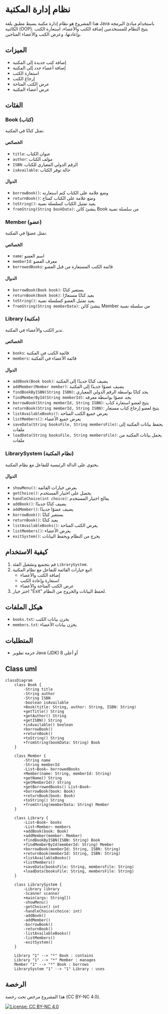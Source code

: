 # نظام إدارة المكتبة

هذا المشروع هو نظام إدارة مكتبة بسيط مطبق بلغة Java باستخدام مبادئ البرمجة الكائنية (OOP). يتيح النظام للمستخدمين إضافة الكتب والأعضاء، استعارة الكتب وإعادتها، وعرض الكتب والأعضاء المتاحين.

## الميزات

- إضافة كتب جديدة إلى المكتبة
- إضافة أعضاء جدد إلى المكتبة
- استعارة الكتب
- إرجاع الكتب
- عرض الكتب المتاحة
- عرض أعضاء المكتبة

## الفئات

### Book (كتاب)
تمثل كتابًا في المكتبة.

#### الخصائص
- `title`: عنوان الكتاب
- `author`: مؤلف الكتاب
- `ISBN`: الرقم الدولي المعياري للكتاب
- `isAvailable`: حالة توفر الكتاب

#### الدوال
- `borrowBook()`: وضع علامة على الكتاب كتم استعارته
- `returnBook()`: وضع علامة على الكتاب كمتاح
- `toString()`: يعيد تمثيل الكتاب كسلسلة نصية
- `fromString(String bookData)`: ينشئ كائن Book من سلسلة نصية

### Member (عضو)
تمثل عضوًا في المكتبة.

#### الخصائص
- `name`: اسم العضو
- `memberId`: معرف العضو
- `borrowedBooks`: قائمة الكتب المستعارة من قبل العضو

#### الدوال
- `borrowBook(Book book)`: يستعير كتابًا
- `returnBook(Book book)`: يعيد كتابًا مستعارًا
- `toString()`: يعيد تمثيل العضو كسلسلة نصية
- `fromString(String memberData)`: ينشئ كائن Member من سلسلة نصية

### Library (مكتبة)
تدير الكتب والأعضاء في المكتبة.

#### الخصائص
- `books`: قائمة الكتب في المكتبة
- `members`: قائمة الأعضاء في المكتبة

#### الدوال
- `addBook(Book book)`: يضيف كتابًا جديدًا إلى المكتبة
- `addMember(Member member)`: يضيف عضوًا جديدًا إلى المكتبة
- `findBookByISBN(String ISBN)`: يجد كتابًا بواسطة الرقم الدولي المعياري
- `findMemberById(String memberId)`: يجد عضوًا بواسطة معرفه
- `borrowBook(String memberId, String ISBN)`: يتيح لعضو استعارة كتاب
- `returnBook(String memberId, String ISBN)`: يتيح لعضو إرجاع كتاب مستعار
- `listAvailableBooks()`: يعرض جميع الكتب المتاحة
- `listMembers()`: يعرض جميع الأعضاء
- `saveData(String booksFile, String membersFile)`: يحفظ بيانات المكتبة إلى ملفات
- `loadData(String booksFile, String membersFile)`: يحمل بيانات المكتبة من ملفات

### LibrarySystem (نظام المكتبة)
يحتوي على الدالة الرئيسية للتفاعل مع نظام المكتبة.

#### الدوال
- `showMenu()`: يعرض خيارات القائمة
- `getChoice()`: يحصل على اختيار المستخدم
- `handleChoice(int choice)`: يعالج اختيار المستخدم
- `addBook()`: يضيف كتابًا جديدًا
- `addMember()`: يضيف عضوًا جديدًا
- `borrowBook()`: يستعير كتابًا
- `returnBook()`: يعيد كتابًا
- `listAvailableBooks()`: يعرض الكتب المتاحة
- `listMembers()`: يعرض الأعضاء
- `exitSystem()`: يخرج من النظام ويحفظ البيانات

## كيفية الاستخدام

1. قم بتجميع وتشغيل الفئة `LibrarySystem`.
2. اتبع خيارات القائمة للتفاعل مع نظام المكتبة:
   - إضافة الكتب والأعضاء
   - استعارة وإعادة الكتب
   - عرض الكتب المتاحة والأعضاء
3. اختر خيار "Exit" لحفظ البيانات والخروج من النظام.

## هيكل الملفات

- `books.txt`: يخزن بيانات الكتب
- `members.txt`: يخزن بيانات الأعضاء

## المتطلبات

- حزمة تطوير Java (JDK) 8 أو أعلى

## Class uml
```mermaid
classDiagram
    class Book {
        -String title
        -String author
        -String ISBN
        -boolean isAvailable
        +Book(title: String, author: String, ISBN: String)
        +getTitle() String
        +getAuthor() String
        +getISBN() String
        +isAvailable() boolean
        +borrowBook()
        +returnBook()
        +toString() String
        +fromString(bookData: String) Book
    }
    
    class Member {
        -String name
        -String memberId
        -List~Book~ borrowedBooks
        +Member(name: String, memberId: String)
        +getName() String
        +getMemberId() String
        +getBorrowedBooks() List~Book~
        +borrowBook(book: Book)
        +returnBook(book: Book)
        +toString() String
        +fromString(memberData: String) Member
    }
    
    class Library {
        -List~Book~ books
        -List~Member~ members
        +addBook(book: Book)
        +addMember(member: Member)
        +findBookByISBN(ISBN: String) Book
        +findMemberById(memberId: String) Member
        +borrowBook(memberId: String, ISBN: String)
        +returnBook(memberId: String, ISBN: String)
        +listAvailableBooks()
        +listMembers()
        +saveData(booksFile: String, membersFile: String)
        +loadData(booksFile: String, membersFile: String)
    }
    
    class LibrarySystem {
        -Library library
        -Scanner scanner
        +main(args: String[])
        -showMenu()
        -getChoice() int
        -handleChoice(choice: int)
        -addBook()
        -addMember()
        -borrowBook()
        -returnBook()
        -listAvailableBooks()
        -listMembers()
        -exitSystem()
    }
    
    Library "1" --> "*" Book : contains
    Library "1" --> "*" Member : manages
    Member "1" --> "*" Book : borrows
    LibrarySystem "1" --> "1" Library : uses
```

## الرخصة

هذا المشروع مرخص تحت رخصة (CC BY-NC 4.0).

[![License: CC BY-NC 4.0](https://img.shields.io/badge/License-CC%20BY--NC%204.0-lightgrey.svg)](https://creativecommons.org/licenses/by-nc/4.0/)
